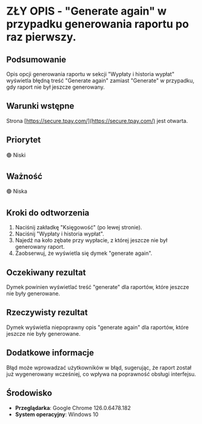 # ZŁY OPIS - "Generate again" w przypadku generowania raportu po raz pierwszy.

## Podsumowanie
Opis opcji generowania raportu w sekcji "Wypłaty i historia wypłat" wyświetla błędną treść "Generate again" zamiast "Generate" w przypadku, gdy raport nie był jeszcze generowany.

## Warunki wstępne
Strona [https://secure.tpay.com/](https://secure.tpay.com/) jest otwarta.

## Priorytet
🟢 Niski

## Ważność
🟢 Niska

## Kroki do odtworzenia
1. Naciśnij zakładkę "Księgowość" (po lewej stronie).
2. Naciśnij "Wypłaty i historia wypłat".
3. Najedź na koło zębate przy wypłacie, z której jeszcze nie był generowany raport.
4. Zaobserwuj, że wyświetla się dymek "generate again".

## Oczekiwany rezultat
Dymek powinien wyświetlać treść "generate" dla raportów, które jeszcze nie były generowane.

## Rzeczywisty rezultat
Dymek wyświetla niepoprawny opis "generate again" dla raportów, które jeszcze nie były generowane.

## Dodatkowe informacje
Błąd może wprowadzać użytkowników w błąd, sugerując, że raport został już wygenerowany wcześniej, co wpływa na poprawność obsługi interfejsu.

## Środowisko
- **Przeglądarka**: Google Chrome 126.0.6478.182
- **System operacyjny**: Windows 10
